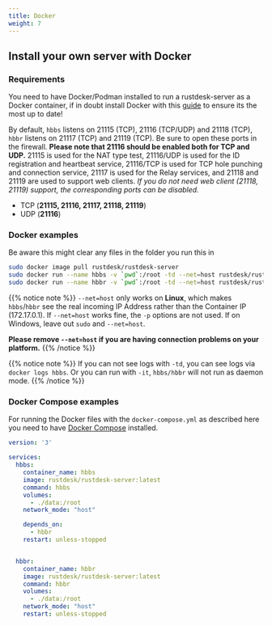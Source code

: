 ```yaml
---
title: Docker
weight: 7
---
```


## Install your own server with Docker

### Requirements
You need to have Docker/Podman installed to run a rustdesk-server as a Docker container, if in doubt install Docker with this [guide](https://docs.docker.com/engine/install) to ensure its the most up to date!

By default, `hbbs` listens on 21115 (TCP), 21116 (TCP/UDP) and 21118 (TCP), `hbbr` listens on 21117 (TCP) and 21119 (TCP). Be sure to open these ports in the firewall. **Please note that 21116 should be enabled both for TCP and UDP.** 21115 is used for the NAT type test, 21116/UDP is used for the ID registration and heartbeat service, 21116/TCP is used for TCP hole punching and connection service, 21117 is used for the Relay services, and 21118 and 21119 are used to support web clients. *If you do not need web client (21118, 21119) support, the corresponding ports can be disabled.*

- TCP (**21115, 21116, 21117, 21118, 21119**)
- UDP (**21116**)

### Docker examples
Be aware this might clear any files in the folder you run this in

```sh
sudo docker image pull rustdesk/rustdesk-server
sudo docker run --name hbbs -v `pwd`:/root -td --net=host rustdesk/rustdesk-server hbbs -r <relay-server-ip[:port]>
sudo docker run --name hbbr -v `pwd`:/root -td --net=host rustdesk/rustdesk-server hbbr
```
<a name="net-host"></a>

{{% notice note %}}
`--net=host` only works on **Linux**, which makes `hbbs`/`hbbr` see the real incoming IP Address rather than the Container IP (172.17.0.1).
If `--net=host` works fine, the `-p` options are not used. If on Windows, leave out `sudo` and `--net=host`.

**Please remove `--net=host` if you are having connection problems on your platform.**
{{% /notice %}}

{{% notice note %}}
If you can not see logs with `-td`, you can see logs via `docker logs hbbs`. Or you can run with `-it`, `hbbs/hbbr` will not run as daemon mode.
{{% /notice %}}

### Docker Compose examples
For running the Docker files with the `docker-compose.yml` as described here you need to have [Docker Compose](https://docs.docker.com/compose/) installed.
```yaml
version: '3'

services:
  hbbs:
    container_name: hbbs
    image: rustdesk/rustdesk-server:latest
    command: hbbs
    volumes:
      - ./data:/root
    network_mode: "host"

    depends_on:
      - hbbr
    restart: unless-stopped


  hbbr:
    container_name: hbbr
    image: rustdesk/rustdesk-server:latest
    command: hbbr
    volumes:
      - ./data:/root
    network_mode: "host"
    restart: unless-stopped
```
